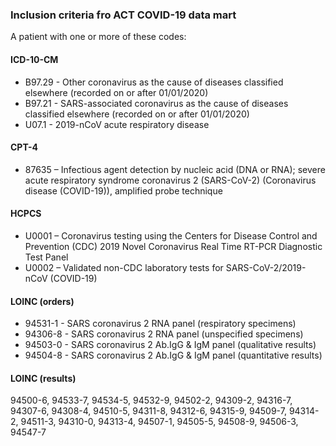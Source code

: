 ### Inclusion criteria fro ACT COVID-19 data mart

A patient with one or more of these codes:

#### ICD-10-CM
* B97.29 - Other coronavirus as the cause of diseases classified elsewhere (recorded on or after 01/01/2020)
* B97.21 - SARS-associated coronavirus as the cause of diseases classified elsewhere (recorded on or after 01/01/2020)
* U07.1 - 2019-nCoV acute respiratory disease

#### CPT-4

* 87635 – Infectious agent detection by nucleic acid (DNA or RNA); severe acute respiratory syndrome coronavirus 2 (SARS-CoV-2) (Coronavirus disease (COVID-19)), amplified probe technique

#### HCPCS
* U0001 – Coronavirus testing using the Centers for Disease Control and Prevention (CDC) 2019 Novel Coronavirus Real Time RT-PCR Diagnostic Test Panel
* U0002 – Validated non-CDC laboratory tests for SARS-CoV-2/2019-nCoV (COVID-19)

#### LOINC (orders)
* 94531-1 - SARS coronavirus 2 RNA panel (respiratory specimens)
* 94306-8 - SARS coronavirus 2 RNA panel (unspecified specimens)
* 94503-0 - SARS coronavirus 2 Ab.IgG & IgM panel (qualitative results)
* 94504-8 - SARS coronavirus 2 Ab.IgG & IgM panel (quantitative results)

#### LOINC (results)
94500-6,
94533-7,
94534-5,
94532-9,
94502-2,
94309-2,
94316-7,
94307-6,
94308-4,
94510-5,
94311-8,
94312-6,
94315-9,
94509-7,
94314-2,
94511-3,
94310-0,
94313-4,
94507-1,
94505-5,
94508-9,
94506-3,
94547-7

